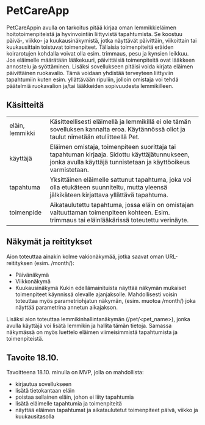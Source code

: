 # PetCareApp
PetCareAppin avulla on tarkoitus pitää kirjaa oman lemmikkieläimen hoitotoimenpiteistä ja hyvinvointiin liittyvistä tapahtumista. Se koostuu päivä-, viikko- ja kuukausinäkymistä, jotka näyttävät päivittäin, viikoittain tai kuukausittain toistuvat toimenpiteet. Tällaisia toimenpiteitä eräiden koirarotujen kohdalla voivat olla esim. trimmaus, pesu ja kynsien leikkuu. Jos eläimelle määrätään lääkekuuri, päivittäisiä toimenpiteitä ovat lääkkeen annostelu ja syöttäminen. Lisäksi sovellukseen pitäisi voida kirjata eläimen päivittäinen ruokavalio. Tämä voidaan yhdistää terveyteen liittyviin tapahtumiin kuten esim. yllättävään ripuliin, jolloin omistaja voi tehdä päätelmiä ruokavalion ja/tai lääkkeiden sopivuudesta lemmikilleen.

## Käsitteitä
<table>
<tbody>
<tr><td>eläin, lemmikki</td><td>Käsitteellisesti eläimellä ja lemmikillä ei ole tämän sovelluksen kannalta eroa. Käytännössä oliot ja taulut nimetään etuliitteellä Pet.</td></tr>
<tr><td>käyttäjä</td><td>Eläimen omistaja, toimenpiteen suorittaja tai tapahtuman kirjaaja. Sidottu käyttäjätunnukseen, jonka avulla käyttäjä tunnistetaan ja käyttöoikeus varmistetaan.</td></tr>
<tr><td>tapahtuma</td><td>Yksittäinen eläimelle sattunut tapahtuma, joka voi olla etukäteen suunniteltu, mutta yleensä jälkikäteen kirjattava yllättävä tapahtuma.</td></tr>
<tr><td>toimenpide</td><td>Aikataulutettu tapahtuma, jossa eläin on omistajan valtuuttaman toimenpiteen kohteen. Esim. trimmaus tai eläinlääkärissä toteutettu verinäyte.</td></tr>
</tbody>
</table>

## Näkymät ja reititykset
Aion toteuttaa ainakin kolme vakionäkymää, jotka saavat oman URL-reitityksen (esim. /month/):
- Päivänäkymä
- Viikkonäkymä
- Kuukausinäkymä
Kukin edellämainituista näyttää näkymän mukaiset toimenpiteet käynnissä olevalle ajanjaksolle. Mahdollisesti voisin toteuttaa myös parametriohjatun näkymän, (esim. muotoa /month/<year-month>) joka näyttää parametrina annetun aikajakson.

Lisäksi aion toteuttaa lemmikinhallintanäkymän (/pet/<pet_name>), jonka avulla käyttäjä voi lisätä lemmikin ja hallita tämän tietoja. Samassa näkymässä on myös luettelo eläimen viimeisimmistä tapahtumista ja toimenpiteistä.

## Tavoite 18.10.
Tavoitteena 18.10. minulla on MVP, jolla on mahdollista:
- kirjautua sovellukseen
- lisätä tietokantaan eläin
- poistaa sellainen eläin, johon ei liity tapahtumia
- lisätä eläimelle tapahtumia ja toimenpiteitä
- näyttää eläimen tapahtumat ja aikataulutetut toimenpiteet päivä, viikko ja kuukausitasolla
